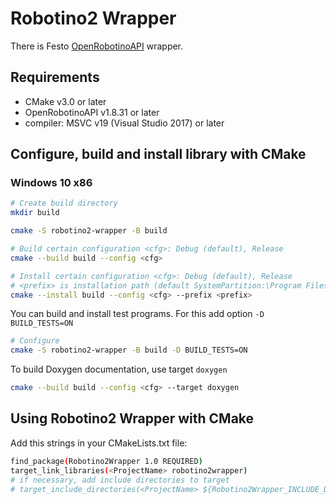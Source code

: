 # Robotino2 Wrapper

There is Festo [OpenRobotinoAPI](https://wiki.openrobotino.org/index.php?title=OpenRobotinoAPI) wrapper.

## Requirements

- CMake v3.0 or later
- OpenRobotinoAPI v1.8.31 or later
- compiler: MSVC v19 (Visual Studio 2017) or later

## Configure, build and install library with CMake

### Windows 10 x86

```bash
# Create build directory
mkdir build

cmake -S robotino2-wrapper -B build

# Build certain configuration <cfg>: Debug (default), Release
cmake --build build --config <cfg>

# Install certain configuration <cfg>: Debug (default), Release
# <prefix> is installation path (default SystemPartition:\Program Files (x86)\<project name>)
cmake --install build --config <cfg> --prefix <prefix>
```

You can build and install test programs. For this add option `-D BUILD_TESTS=ON`

```bash
# Configure
cmake -S robotino2-wrapper -B build -D BUILD_TESTS=ON
```

To build Doxygen documentation, use target `doxygen`

```bash
cmake --build build --config <cfg> --target doxygen
```

## Using Robotino2 Wrapper with CMake

Add this strings in your CMakeLists.txt file:

```bash
find_package(Robotino2Wrapper 1.0 REQUIRED)
target_link_libraries(<ProjectName> robotino2wrapper)
# if necessary, add include directories to target
# target_include_directories(<ProjectName> ${Robotino2Wrapper_INCLUDE_DIRS})
```
